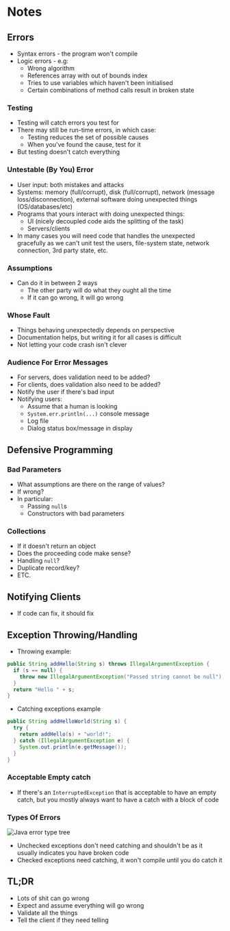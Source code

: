 # Notes

## Errors

- Syntax errors - the program won't compile
- Logic errors - e.g:
  - Wrong algorithm
  - References array with out of bounds index
  - Tries to use variables which haven't been initialised
  - Certain combinations of method calls result in broken state

### Testing

- Testing will catch errors you test for
- There may still be run-time errors, in which case:
  - Testing reduces the set of possible causes
  - When you've found the cause, test for it
- But testing doesn't catch everything

### Untestable (By You) Error

- User input: both mistakes and attacks
- Systems: memory (full/corrupt), disk (full/corrupt), network (message loss/disconnection), external software doing unexpected things (OS/databases/etc)
- Programs that yours interact with doing unexpected things:
  - UI (nicely decoupled code aids the splitting of the task)
  - Servers/clients
- In many cases you will need code that handles the unexpected gracefully as we can't unit test the users, file-system state, network connection, 3rd party state, etc.

### Assumptions

- Can do it in between 2 ways
  - The other party will do what they ought all the time
  - If it can go wrong, it will go wrong

### Whose Fault

- Things behaving unexpectedly depends on perspective
- Documentation helps, but writing it for all cases is difficult
- Not letting your code crash isn't clever

### Audience For Error Messages

- For servers, does validation need to be added?
- For clients, does validation also need to be added?
- Notify the user if there's bad input
- Notifying users:
  - Assume that a human is looking
  - `System.err.println(...)` console message
  - Log file
  - Dialog status box/message in display

## Defensive Programming

### Bad Parameters

- What assumptions are there on the range of values?
- If wrong?
- In particular:
  - Passing `null`s
  - Constructors with bad parameters

### Collections

- If it doesn't return an object
- Does the proceeding code make sense?
- Handling `null`?
- Duplicate record/key?
- ETC.

## Notifying Clients

- If code can fix, it should fix

## Exception Throwing/Handling

- Throwing example:

```java
public String addHello(String s) throws IllegalArgumentException {
  if (s == null) {
    throw new IllegalArgumentException("Passed string cannot be null");
  }
  return "Hello " + s;
}
```

- Catching exceptions example

```java
public String addHelloWorld(String s) {
  try {
    return addHello(s) + "world!";
  } catch (IllegalArgumentException e) {
    System.out.println(e.getMessage());
  }
}
```

### Acceptable Empty catch

- If there's an `InterruptedException` that is acceptable to have an empty catch, but you mostly always want to have a catch with a block of code

### Types Of Errors

![Java error type tree](https://i.imgur.com/BbxKFRq.png)

- Unchecked exceptions don't need catching and shouldn't be as it usually indicates you have broken code
- Checked exceptions need catching, it won't compile until you do catch it

## TL;DR

- Lots of shit can go wrong
- Expect and assume everything will go wrong
- Validate all the things
- Tell the client if they need telling
